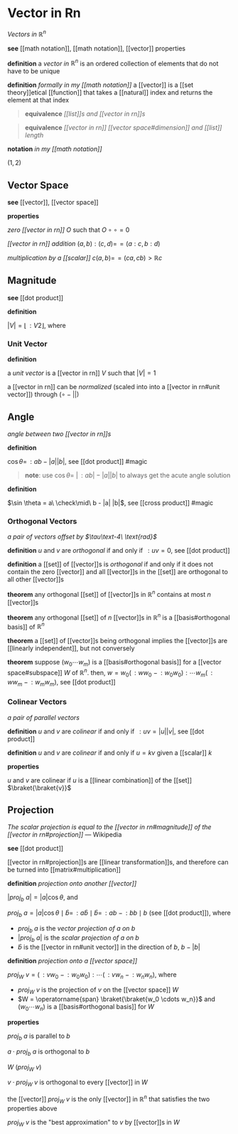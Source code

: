 # Vector in Rn

_Vectors in $\mathbb R^n$_

**see** [[math notation]], [[math notation]], [[vector]] properties

**definition** a _vector in $\mathbb R^n$_ is an ordered collection of elements that do not have to be unique

**definition** _formally in my [[math notation]]_ a [[vector]] is a [[set theory]]etical [[function]] that takes a [[natural]] index and returns the element at that index

> **equivalence** _[[list]]s and [[vector in rn]]s_

> **equivalence** _[[vector in rn]] [[vector space#dimension]] and [[list]] length_

**notation** _in my [[math notation]]_

$(1, 2)$

## Vector Space

**see** [[vector]], [[vector space]]

**properties**

_zero [[vector in rn]]_ $O$ such that $O \circ \circ = 0$

_[[vector in rn]] addition_ $(a, b) : (c, d) =\!= (a : c, b : d)$

_multiplication by a [[scalar]]_ $c(a, b) =\!= (ca, cb) > \mathbb R c$

## Magnitude

**see** [[dot product]]

**definition**

$|V| = \lfloor \,: V2 \rfloor$, where

### Unit Vector

**definition**

a _unit vector_ is a [[vector in rn]] $V$ such that $|V| = 1$

a [[vector in rn]] can be _normalized_ (scaled into into a [[vector in rn#unit vector]]) through $(\circ - ||)$

## Angle

_angle between two [[vector in rn]]s_

**definition**

$\cos \theta = \,: ab - |a| |b|$, see [[dot product]] #magic

> **note**: use $\cos \theta =\ |\,: ab| - |a| |b|$ to always get the acute angle solution

**definition**

$\sin \theta = a\ \check\mid\ b - |a| |b|$, see [[cross product]] #magic

### Orthogonal Vectors

_a pair of vectors offset by $\tau\text-4\ \text{rad}$_

**definition** $u$ and $v$ are _orthogonal_ if and only if $\,: uv = 0$, see [[dot product]]

**definition** a [[set]] of [[vector]]s is _orthogonal_ if and only if it does not contain the zero [[vector]] and all [[vector]]s in the [[set]] are orthogonal to all other [[vector]]s

**theorem** any orthogonal [[set]] of [[vector]]s in $\mathbb R^n$ contains at most $n$ [[vector]]s

**theorem** any orthogonal [[set]] of $n$ [[vector]]s in $\mathbb R^n$ is a [[basis#orthogonal basis]] of $\mathbb R^n$

**theorem** a [[set]] of [[vector]]s being orthogonal implies the [[vector]]s are [[linearly independent]], but not conversely

**theorem** suppose $(w_0 \cdots w_m)$ is a [[basis#orthogonal basis]] for a [[vector space#subspace]] $W$ of $\mathbb R^n$. then, $w = w_0 (\,: ww_0\ - \,: w_0w_0) : \cdots w_m (\,: ww_m\ - \,: w_mw_m)$, see [[dot product]]

### Colinear Vectors

_a pair of parallel vectors_

**definition** $u$ and $v$ are _colinear_ if and only if $\,: uv = |u| |v|$, see [[dot product]]

**definition** $u$ and $v$ are _colinear_ if and only if $u = kv$ given a [[scalar]] $k$

**properties**

$u$ and $v$ are colinear if $u$ is a [[linear combination]] of the [[set]] $\braket{\braket{v}}$

## Projection

_The scalar projection is equal to the [[vector in rn#magnitude]] of the [[vector in rn#projection]]_ &mdash; Wikipedia

**see** [[dot product]]

[[vector in rn#projection]]s are [[linear transformation]]s, and therefore can be turned into [[matrix#multiplication]]

**definition** _projection onto another [[vector]]_

$|proj_b\ a| = |a| \cos \theta$, and

$proj_b\ a = |a| \cos \theta \mid \hat b = \,: a \hat b \mid \hat b = \,: ab\ - \,: bb \mid b$ (see [[dot product]]), where

- $proj_b\ a$ is the _vector projection of $a$ on $b$_
- $|proj_b\ a|$ is the _scalar projection of $a$ on $b$_
- $\hat b$ is the [[vector in rn#unit vector]] in the direction of $b$, $b - |b|$

**definition** _projection onto a [[vector space]]_

$proj_W\ v = (\,: vw_0\ - \,: w_0w_0) : \cdots (\,: vw_n\ - \,: w_nw_n)$, where

- $proj_W\ v$ is the projection of $v$ on the [[vector space]] $W$
- $W = \operatorname{span} \braket{\braket{w_0 \cdots w_n}}$ and $(w_0 \cdots w_n)$ is a [[basis#orthogonal basis]] for $W$

**properties**

$proj_b\ a$ is parallel to $b$

$a \cdot proj_b\ a$ is orthogonal to $b$

$W\ (proj_W\ v)$

$v \cdot proj_W\ v$ is orthogonal to every [[vector]] in $W$

the [[vector]] $proj_W\ v$ is the only [[vector]] in $\mathbb R^n$ that satisfies the two properties above

$proj_W\ v$ is the "best approximation" to $v$ by [[vector]]s in $W$
